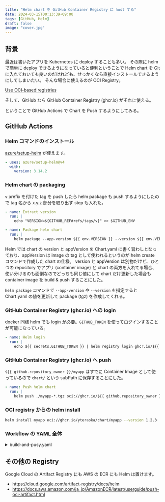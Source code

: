 ```yaml
---
title: "Helm chart を GitHub Container Registry に host する"
date: 2024-03-15T00:13:39+09:00
tags: [GitHub, Helm]
draft: false
image: "cover.jpg"
---
```


## 背景

最近は書いたアプリを Kubernetes に deploy することも多い。
その際に helm で簡単に deploy できるようになっていると便利ということで Helm chart を Git に入れておいても良いのだけれども、せっかくなら直接インストールできるようにしてしまいたい。
そんな場合に使えるのが OCI Registry。

[Use OCI-based registries](https://helm.sh/docs/topics/registries/)

そして、GitHub なら GitHub Container Registry (ghcr.io) がそれに使える。

ということで GitHub Actions で Chart を Push するようにしてみる。

## GitHub Actions

### Helm コマンドのインストール

[azure/setup-helm](https://github.com/Azure/setup-helm) が使えます。

```yaml
- uses: azure/setup-helm@v4
  with:
    version: 3.14.2
```

### Helm chart の packaging

`v` prefix を付けた tag を push したら helm package も push するようにしたので tag 名から x.y.z 部分を取り出す step も入れた。


```yaml
- name: Extract version
  run: |
    echo "VERSION=${GITHUB_REF#refs/tags/v}" >> $GITHUB_ENV

- name: Package helm chart
  run: |
    helm package --app-version ${{ env.VERSION }} --version ${{ env.VERSION }} chart/myapp
```

Helm では chart の version と appVersion を Chart.yaml に書く習わしとなっており、appVersion は image の tag として使われるというのが helm create コマンドで作成した chart の仕様。
version と appVersion は別物だけど、ひとつの repository でアプリ (container image) と chart の両方を入れてる場合、使い分けるのも面倒なのでどっちも同じ値にして chart だけ更新した場合も container image を build & push することにした。

`helm package` コマンドで `--app-version` や `--version` を指定すると Chart.yaml の値を更新して package (tgz) を作成してくれる。

### GitHub Container Registry (ghcr.io) への login

docker 同様 helm でも login が必要。`GITHUB_TOKEN` を使ってログインすることが可能になっている。

```yaml
- name: Helm login
  run: |
    echo ${{ secrets.GITHUB_TOKEN }} | helm registry login ghcr.io/${{ github.repository_owner }} --username ${{ github.repository_owner }} --password-stdin
```

### GitHub Container Registry (ghcr.io) へ push

`${{ github.repository_owner }}/myapp` はすでに Container Image として使っているので `chart/` という subPath に保存することにした。

```yaml
- name: Push helm chart
  run: |
    helm push ./myapp-*.tgz oci://ghcr.io/${{ github.repository_owner }}/chart
```

### OCI registry からの helm install

```bash
helm install myapp oci://ghcr.io/yteraoka/chart/myapp --version 1.2.3
```

### Workflow の YAML 全体

<details>
<summary>build-and-pusy.yaml</summary>

```yaml
name: Build and Push Container Image, Helm chart

on:
  push:
    tags:
      - 'v*'

jobs:
  build-and-push:
    name: Build and Push Container Image
    runs-on: ubuntu-latest
    steps:
      - uses: actions/checkout@v4

      - name: Docker meta for GHCR
        id: meta
        uses: docker/metadata-action@v5
        with:
          images: |
            ghcr.io/yteraoka/myapp
            docker.io/yteraoka/myapp
          tags: |
            type=semver,pattern={{version}}
            type=semver,pattern={{major}}.{{minor}}
            type=sha

      - name: Login to GitHub Container Registry
        uses: docker/login-action@v3
        with:
          registry: ghcr.io
          username: ${{ github.actor }}
          password: ${{ secrets.GITHUB_TOKEN }}

      - name: Login to Docker Hub
        uses: docker/login-action@v3
        with:
          username: ${{ secrets.DOCKER_HUB_USERNAME }}
          password: ${{ secrets.DOCKER_HUB_TOKEN }}

      - name: Set up QEMU
        uses: docker/setup-qemu-action@v3

      - name: Set up Docker Buildx
        uses: docker/setup-buildx-action@v3

      - name: Build and push to GHCR and DockerHub
        uses: docker/build-push-action@v5
        with:
          context: .
          file: ./Dockerfile
          platforms: linux/amd64
          push: true
          tags: ${{ steps.meta.outputs.tags }}

      - name: Extract version
        run: |
          echo "VERSION=${GITHUB_REF#refs/tags/v}" >> $GITHUB_ENV

      - name: Install helm
        uses: azure/setup-helm@v4
        with:
          version: 3.14.2

      - name: Package helm chart
        run: |
          helm package --app-version ${{ env.VERSION }} --version ${{ env.VERSION }} chart/myapp

      - name: Helm login
        run: |
          echo ${{ secrets.GITHUB_TOKEN }} | helm registry login ghcr.io/${{ github.repository_owner }} --username ${{ github.repository_owner }} --password-stdin

      - name: Push helm chart
        run: |
          helm push ./myapp-*.tgz oci://ghcr.io/${{ github.repository_owner }}/chart
```

</details>

## その他の Registry

Google Cloud の Artifact Registry にも AWS の ECR にも Helm は置けます。

- https://cloud.google.com/artifact-registry/docs/helm
- https://docs.aws.amazon.com/ja_jp/AmazonECR/latest/userguide/push-oci-artifact.html
